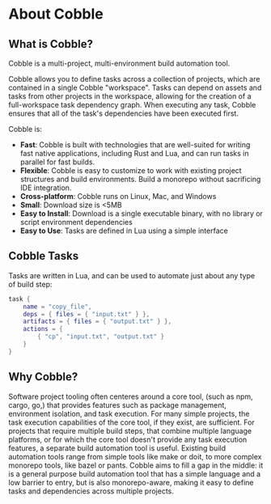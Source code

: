 # About Cobble

## What is Cobble?

Cobble is a multi-project, multi-environment build automation tool.

Cobble allows you to define tasks across a collection of projects, which are contained in a single Cobble "workspace".  Tasks can depend on assets and tasks from other projects in the workspace, allowing for the creation of a full-workspace task dependency graph.  When executing any task, Cobble ensures that all of the task's dependencies have been executed first.

Cobble is:

- __Fast__: Cobble is built with technologies that are well-suited for writing fast native applications, including Rust and Lua, and can run tasks in parallel for fast builds.
- __Flexible__: Cobble is easy to customize to work with existing project structures and build environments.  Build a monorepo without sacrificing IDE integration.
- __Cross-platform__: Cobble runs on Linux, Mac, and Windows
- __Small__: Download size is <5MB
- __Easy to Install__: Download is a single executable binary, with no library or script environment dependencies
- __Easy to Use__: Tasks are defined in Lua using a simple interface

## Cobble Tasks

Tasks are written in Lua, and can be used to automate just about any type of build step:

```lua
task {
    name = "copy_file",
    deps = { files = { "input.txt" } },
    artifacts = { files = { "output.txt" } },
    actions = {
        { "cp", "input.txt", "output.txt" }
    }
}
```

## Why Cobble?

Software project tooling often centeres around a core tool, (such as npm, cargo, go,) that provides features such as package management, environment isolation, and task execution.  For many simple projects, the task execution capabilities of the core tool, if they exist, are sufficient.  For projects that require multiple build steps, that combine multiple language platforms, or for which the core tool doesn't provide any task execution features, a separate build automation tool is useful.  Existing build automation tools range from simple tools like make or doit, to more complex monorepo tools, like bazel or pants.  Cobble aims to fill a gap in the middle: it is a general purpose build automation tool that has a simple language and a low barrier to entry, but is also monorepo-aware, making it easy to define tasks and dependencies across multiple projects.

